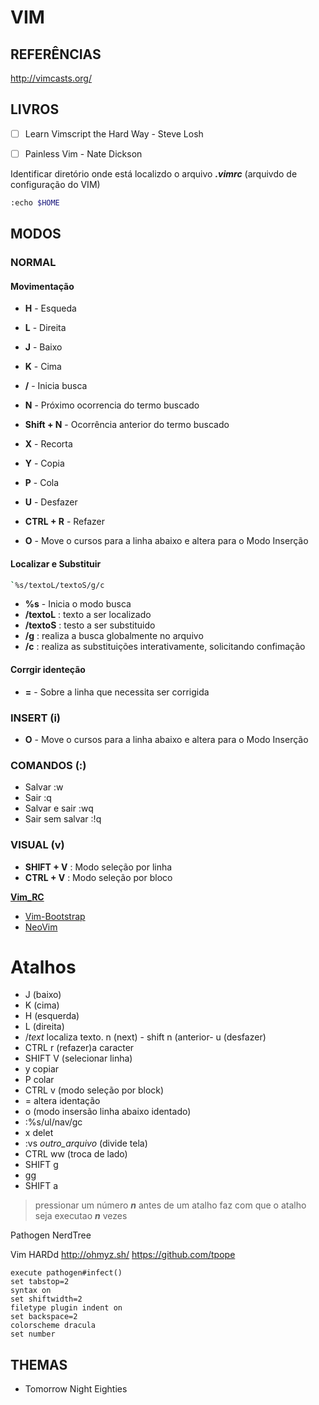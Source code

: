 # **VIM**

## **REFERÊNCIAS**

http://vimcasts.org/

## **LIVROS**

- [ ] Learn Vimscript the Hard Way - Steve Losh
- [ ] Painless Vim - Nate Dickson


Identificar diretório onde está localizdo o arquivo ***.vimrc*** (arquivdo de configuração do VIM) 
```bash
:echo $HOME
```

## **MODOS**

### **NORMAL**

#### **Movimentação**

- **H** - Esqueda 
- **L** - Direita
- **J** - Baixo 
- **K** - Cima

- **/** 					- Inicia busca
- **N** 					- Próximo ocorrencia do termo buscado
- **Shift + N** 	- Ocorrência anterior do termo buscado 
- **X**						- Recorta
- **Y**						- Copia
- **P**						- Cola
- **U**						- Desfazer
- **CTRL + R**		- Refazer
- **O** - Move o cursos para a linha abaixo e altera para o Modo Inserção

#### **Localizar e Substituir**

```bash
`%s/textoL/textoS/g/c
```

- **%s** - Inicia o modo busca
- **/textoL**	: texto a ser localizado
- **/textoS**	: testo a ser substituido
- **/g**			: realiza a busca globalmente no arquivo 
- **/c**			: realiza as substituições interativamente, solicitando confimação

#### **Corrgir identeção**

- **=** - Sobre a linha que necessita ser corrigida

### **INSERT (i)**

- **O** - Move o cursos para a linha abaixo e altera para o Modo Inserção

### **COMANDOS (:)**

- Salvar            :w
- Sair              :q
- Salvar e sair     :wq
- Sair sem salvar   :!q

### **VISUAL (v)**

- **SHIFT + V**	: Modo seleção por linha
- **CTRL + V**	: Modo seleção por bloco


**[Vim_RC](https://github.com/amix/vimrc)**

- [Vim-Bootstrap](https://vim-bootstrap.com/)
- [NeoVim](https://neovim.io/doc/)

# Atalhos
- J (baixo)
- K (cima)
- H (esquerda)
- L (direita)
- /*text* localiza texto.  n (next) - shift n (anterior- u (desfazer)
- CTRL r (refazer)a caracter
- SHIFT V (selecionar linha)
- y copiar
- P colar
- CTRL v (modo seleção por block)
- = altera identação
- o (modo insersão linha abaixo identado)
- :%s/ul/nav/gc
- x delet
- :vs *outro_arquivo* (divide tela)
- CTRL ww (troca de lado)
- SHIFT g
- gg
- SHIFT a

> pressionar um número ***n*** antes de um atalho faz com que o atalho seja executao ***n*** vezes


Pathogen
NerdTree

Vim HARDd
http://ohmyz.sh/
https://github.com/tpope


```vim
execute pathogen#infect()
set tabstop=2
syntax on
set shiftwidth=2
filetype plugin indent on
set backspace=2
colorscheme dracula
set number

```

## **THEMAS**

- Tomorrow Night Eighties
